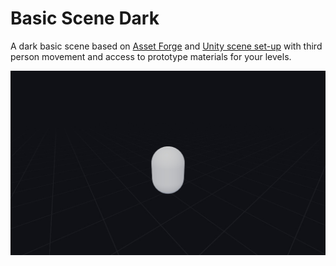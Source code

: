 # Basic Scene Dark

A dark basic scene based on [Asset Forge](https://assetforge.io/) and [Unity scene set-up](https://itch.io/t/173235/unity-scene-set-up-lighting) with third person movement and access to prototype materials for your levels.

<img src="docs/basic-scene-dark.jpg">
